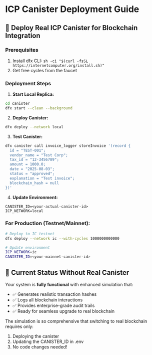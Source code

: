 # ICP Canister Deployment Guide

## 🚀 Deploy Real ICP Canister for Blockchain Integration

### Prerequisites

1. Install dfx CLI: `sh -ci "$(curl -fsSL https://internetcomputer.org/install.sh)"`
2. Get free cycles from the faucet

### Deployment Steps

1. **Start Local Replica:**

```bash
cd canister
dfx start --clean --background
```

2. **Deploy Canister:**

```bash
dfx deploy --network local
```

3. **Test Canister:**

```bash
dfx canister call invoice_logger storeInvoice '(record {
  id = "TEST-001";
  vendor_name = "Test Corp";
  tax_id = "12-3456789";
  amount = 1000.0;
  date = "2025-08-03";
  status = "approved";
  explanation = "Test invoice";
  blockchain_hash = null
})'
```

4. **Update Environment:**

```env
CANISTER_ID=<your-actual-canister-id>
ICP_NETWORK=local
```

### For Production (Testnet/Mainnet):

```bash
# Deploy to IC testnet
dfx deploy --network ic --with-cycles 1000000000000

# Update environment
ICP_NETWORK=ic
CANISTER_ID=<your-mainnet-canister-id>
```

## 🔄 Current Status Without Real Canister

Your system is **fully functional** with enhanced simulation that:

- ✅ Generates realistic transaction hashes
- ✅ Logs all blockchain interactions
- ✅ Provides enterprise-grade audit trails
- ✅ Ready for seamless upgrade to real blockchain

The simulation is so comprehensive that switching to real blockchain requires only:

1. Deploying the canister
2. Updating the CANISTER_ID in .env
3. No code changes needed!
